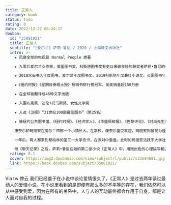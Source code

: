 ```yaml
---
title: 正常人
category: book
status: todo
rating: 0
date: 2022-12-22 06:24:17
douban:
  id: "35081921"
  title: 正常人
  subtitle: "[爱尔兰] 萨莉·鲁尼 / 2020 / 上海译文出版社"
  intro: >-
    ★ 风靡全球的电视剧 Normal People 原著

    ★ 九零后爱尔兰女作家，英国图书奖、科斯塔图书奖有史以来最年轻的获奖者萨莉•鲁尼的代表作

    ★ 2018水石书店年度图书、爱尔兰年度图书奖、2019科斯塔年度最佳小说奖、英国图书年度图书奖获奖作品

    ★《纽约时报》《星期日泰晤士报》畅销书排行榜冠军，英美销量超150万册

    ★ 在全球被翻译成46种文字出版

    ★ 入围布克奖、迪伦•托马斯奖、女性文学奖

    ★ 入选《卫报》“21世纪100部最佳图书”（第25名）

    ★ 被纽约公共图书馆、《纽约时报》、《经济学人》、《华盛顿邮报》、《巴黎评论》、《时尚先生》、Elle、NPR等数十家机构、媒体评为年度图书

    康奈尔和玛丽安在爱尔兰西部一个小镇长大。在学校，康奈尔备受欢迎，玛丽安则被视为怪人，独来独往。然而，一次令人怦然心动的对话，改变了两人的关系和他们今后的人生。

    一年后，两人都来到都柏林的圣三一大学念书，在派对中重逢。此时的玛丽安活跃于大学社交圈，康奈尔则成了边缘人，腼腆而缺乏自信。大学数年中，两人各自与他人交往，但似乎总有一种不可抗拒的磁力，将两人彼此拉近。他们如同“一盆土中的两株植物，环绕彼此生长，为了腾出空间而长得歪歪扭扭，形成某种令人难以置信的姿态”。最后在她走向自毁、而他往别处寻找生活的意义之际，他们究竟该如何拯救彼此？人怎样才能改变另一个人，人如何才能说出内心感受让别人真切感知？

    继《聊天记录》之后，萨莉•鲁尼在她的第二部小说《正常人》中，用她出色的心理描写和温柔细腻的文笔，探索微妙的阶层关系，初恋的激情、脆弱与危机，家庭关系和友谊复杂的纠缠，为当代小说注入新生力量。
  rating: 8.1
  cover: https://img2.doubanio.com/view/subject/l/public/s33684681.jpg
  link: https://book.douban.com/subject/35081921/
---
```


Via tw 停云 我们已经羞于在小说中谈论爱情很久了，《正常人》是过去两年读过最动人的爱情小说。在小说里看到的是即便有那么多的不平等的存在，我们依然可以从中感受到爱，因为在所有的关系中，人与人的互动最终都会作用于自身，都是让人面对自我的过程。